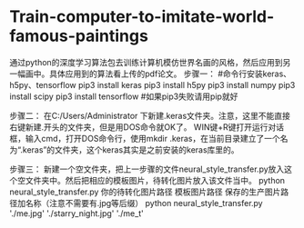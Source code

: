 # Train-computer-to-imitate-world-famous-paintings
通过python的深度学习算法包去训练计算机模仿世界名画的风格，然后应用到另一幅画中。具体应用到的算法看上传的pdf论文。
步骤一：
#命令行安装keras、h5py、tensorflow
pip3 install keras
pip3 install h5py
pip3 install numpy
pip3 install scipy
pip3 install tensorflow
#如果pip3失败请用pip就好

步骤二：
在C:/Users/Administrator 下新建.keras文件夹。注意，这里不能直接右键新建.开头的文件夹，但是用DOS命令就OK了。
WIN键+R键打开运行对话框，输入cmd，打开DOS命令行，使用mkdir .keras，在当前目录建立了一个名为“.keras”的文件夹，这个keras其实是之前安装的keras库里的。


步骤三：
新建一个空文件夹，把上一步骤的文件neural_style_transfer.py放入这个空文件夹中。然后把相应的模板图片，待转化图片放入该文件当中。
python neural_style_transfer.py   你的待转化图片路径    模板图片路径   保存的生产图片路径加名称（注意不需要有.jpg等后缀）
 python neural_style_transfer.py './me.jpg' './starry_night.jpg' './me_t'
